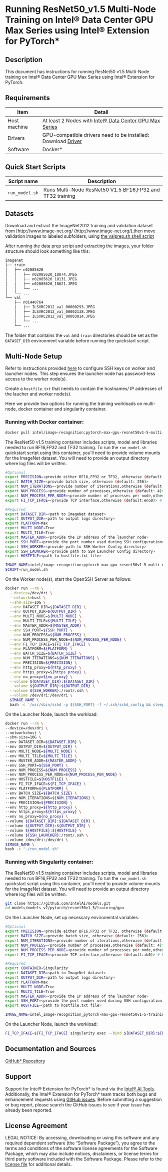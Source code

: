 # Running ResNet50_v1.5 Multi-Node Training on Intel® Data Center GPU Max Series using Intel® Extension for PyTorch*

## Description 
This document has instructions for running ResNet50 v1.5 Multi-Node training on Intel® Data Center GPU Max Series using Intel® Extension for PyTorch.

## Requirements
| Item | Detail |
| ------ | ------- |
| Host machine  | At least 2 Nodes with [Intel® Data Center GPU Max Series](https://ark.intel.com/content/www/us/en/ark/products/series/232874/intel-data-center-gpu-max-series.html)  |
| Drivers | GPU-compatible drivers need to be installed: Download [Driver](https://dgpu-docs.intel.com/driver/installation.html) |
| Software | Docker* |

## Quick Start Scripts

| Script name | Description |
|-------------|-------------|
| `run_model.sh` | Runs Multi-Node ResNet50 V1.5 BF16,FP32 and TF32 training |

## Datasets
Download and extract the ImageNet2012 training and validation dataset from [http://www.image-net.org/ (http://www.image-net.org/),then move validation images to labeled subfolders, using
[the valprep.sh shell script](https://raw.githubusercontent.com/soumith/imagenetloader.torch/master/valprep.sh)

After running the data prep script and extracting the images, your folder structure
should look something like this:
```bash
imagenet
├── train
│   ├── n02085620
│   │   ├── n02085620_10074.JPEG
│   │   ├── n02085620_10131.JPEG
│   │   ├── n02085620_10621.JPEG
│   │   └── ...
│   └── ...
└── val
    ├── n01440764
    │   ├── ILSVRC2012_val_00000293.JPEG
    │   ├── ILSVRC2012_val_00002138.JPEG
    │   ├── ILSVRC2012_val_00003014.JPEG
    │   └── ...
    └── ...
```
The folder that contains the `val` and `train` directories should be set as the `DATASET_DIR` environment variable before running the quickstart script.

## Multi-Node Setup 

Refer to instructions provided [here](https://github.com/intel/ai-containers/tree/main/preset/deep-learning/demo/pytorch-distributed#setup-ssh) to configure SSH keys on worker and launcher nodes. This step ensures the launcher node has password-less access to the worker node(s).

Create a `hostfile.txt` that needs to contain the hostnames/ IP addresses of the laucher and worker node(s).

Here we provide two options for running the training workloads on multi-node, docker container and singularity container.

### Running with Docker container:
```bash
docker pull intel/image-recognition:pytorch-max-gpu-resnet50v1-5-multi-node-training
```
The ResNet50 v1.5 training container includes scripts, model and libraries needed to run BF16,FP32 and TF32 training. To run the `run_model.sh` quickstart script using this container, you'll need to provide volume mounts for the ImageNet dataset. You will need to provide an output directory where log files will be written. 

```bash
#Optional
export PRECISION=<provide either BF16,FP32 or TF32, otherwise (default: BF16)>
export BATCH_SIZE=<provide batch size, otherwise (default: 256)>
export NUM_ITERATIONS=<provide number of iterations,otherwise (default: 20)>
export NUM_PROCESS=<provide number of processes,otherwise (default: 4)>
export NUM_PROCESS_PER_NODE=<provide number of processes per node,otherwise (default: 2)>
export FI_TCP_IFACE=<provide TCP interface,otherwise (default:eno0)> # Doing `ip a` can reveal the relevant interface

#Required
export DATASET_DIR=<path to ImageNet dataset>
export OUTPUT_DIR=<path to output logs directory>
export PLATFORM=Max
export MULTI_NODE=True
export MULTI_TILE=True
export MASTER_ADDR=<provide the IP address of the launcher node>
export SSH_PORT=<provide the port number used during SSH configuration>
export SSH_WORKER=<provide path to SSH Worker Config directory>
export SSH_LAUNCHER=<provide path to SSH Launcher Config directory>
export HOSTFILE=<path to hostfile.txt file>

IMAGE_NAME=intel/image-recognition:pytorch-max-gpu-resnet50v1-5-multi-node-training
SCRIPT=run_model.sh
```
On the Worker node(s), start the OpenSSH Server as follows:
```bash
docker run --rm \
  --device=/dev/dri \
  --network=host \
  --shm-size=10G \
  --env DATASET_DIR=${DATASET_DIR} \
  --env OUTPUT_DIR=${OUTPUT_DIR} \
  --env MULTI_NODE=${MULTI_NODE} \
  --env MULTI_TILE=${MULTI_TILE} \
  --env MASTER_ADDR=${MASTER_ADDR} \
  --env SSH_PORT=${SSH_PORT} \
  --env NUM_PROCESS=${NUM_PROCESS} \
  --env NUM_PROCESS_PER_NODE=${NUM_PROCESS_PER_NODE} \
  --env FI_TCP_IFACE=${FI_TCP_IFACE} \
  --env PLATFORM=${PLATFORM} \
  --env BATCH_SIZE=${BATCH_SIZE} \
  --env NUM_ITERATIONS=${NUM_ITERATIONS} \
  --env PRECISION=${PRECISION} \
  --env http_proxy=${http_proxy} \
  --env https_proxy=${https_proxy} \
  --env no_proxy=${no_proxy} \
  --volume ${DATASET_DIR}:${DATASET_DIR} \
  --volume ${OUTPUT_DIR}:${OUTPUT_DIR} \
  --volume ${SSH_WORKER}:/root/.ssh \
  --volume /dev/dri:/dev/dri \
  $IMAGE_NAME \
  bash -c '/usr/sbin/sshd -p ${SSH_PORT} -f ~/.ssh/sshd_config && sleep infinity'
  ```

  On the Launcher Node, launch the workload:
  ```bash
  docker run --rm \
  --device=/dev/dri \
  --network=host \
  --shm-size=10G \
  --env DATASET_DIR=${DATASET_DIR} \
  --env OUTPUT_DIR=${OUTPUT_DIR} \
  --env MULTI_NODE=${MULTI_NODE} \
  --env MULTI_TILE=${MULTI_TILE} \
  --env MASTER_ADDR=${MASTER_ADDR} \
  --env SSH_PORT=${SSH_PORT} \
  --env NUM_PROCESS=${NUM_PROCESS} \
  --env NUM_PROCESS_PER_NODE=${NUM_PROCESS_PER_NODE} \
  --env HOSTFILE=${HOSTFILE} \
  --env FI_TCP_IFACE=${FI_TCP_IFACE} \
  --env PLATFORM=${PLATFORM} \
  --env BATCH_SIZE=${BATCH_SIZE} \
  --env NUM_ITERATIONS=${NUM_ITERATIONS} \
  --env PRECISION=${PRECISION} \
  --env http_proxy=${http_proxy} \
  --env https_proxy=${https_proxy} \
  --env no_proxy=${no_proxy} \
  --volume ${DATASET_DIR}:${DATASET_DIR} \
  --volume ${OUTPUT_DIR}:${OUTPUT_DIR} \
  --volume ${HOSTFILE}:${HOSTFILE} \
  --volume ${SSH_LAUNCHER}:/root/.ssh \
  --volume /dev/dri:/dev/dri \
  $IMAGE_NAME \
  bash -c "./run_model.sh"
  ```

### Running with Singularity container:
The ResNet50 v1.5 training container includes scripts, model and libraries needed to run BF16,FP32 and TF32 training. To run the `run_model.sh` quickstart script using this container, you'll need to provide volume mounts for the ImageNet dataset. You will need to provide an output directory where log files will be written. 

```bash
git clone https://github.com/IntelAI/models.git
cd models/models_v2/pytorch/resnet50v1_5/training/gpu
```

On the Launcher Node, set up necessary environemtal variables:
```bash
#Optional
export PRECISION=<provide either BF16,FP32 or TF32, otherwise (default: BF16)>
export BATCH_SIZE=<provide batch size, otherwise (default: 256)>
export NUM_ITERATIONS=<provide number of iterations,otherwise (default: 20)>
export NUM_PROCESS=<provide number of processes,otherwise (default: 4)>
export NUM_PROCESS_PER_NODE=<provide number of processes per node,otherwise (default: 2)>
export FI_TCP_IFACE=<provide TCP interface,otherwise (default:ib0)> # Doing `ip a` can reveal the relevant interface; default ib0 is for TCP with IP-over-IB

#Required
export CONTAINER=Singularity
export DATASET_DIR=<path to ImageNet dataset>
export OUTPUT_DIR=<path to output logs directory>
export PLATFORM=Max
export MULTI_NODE=True
export MULTI_TILE=True
export MASTER_ADDR=<provide the IP address of the launcher node>
export SSH_PORT=<provide the port number used during SSH configuration,otherwise (default: 29500)>
export HOSTFILE=<path to hostfile.txt file>

IMAGE_NAME=intel_image-recognition_pytorch-max-gpu-resnet50v1-5-training.sif
```

On the Launcher Node, launch the workload:
```bash
FI_TCP_IFACE=${FI_TCP_IFACE} singularity exec --bind ${DATASET_DIR}:${DATASET_DIR} --bind ${OUTPUT_DIR}:${OUTPUT_DIR} --bind ${HOSTFILE}:${HOSTFILE} /scratch/helpdesk/u.yq116016/images/pytorch-max-series-multi-node-multi-card-training.sif bash -c "bash run_model.sh"
```
## Documentation and Sources

[GitHub* Repository](https://github.com/IntelAI/models/tree/master/docker/max-gpu)

## Support
Support for Intel® Extension for PyTorch* is found via the [Intel® AI Tools](https://www.intel.com/content/www/us/en/developer/tools/oneapi/ai-analytics-toolkit.html). Additionally, the Intel® Extension for PyTorch* team tracks both bugs and enhancement requests using [GitHub issues](https://github.com/intel/intel-extension-for-pytorch/issues). Before submitting a suggestion or bug report, please search the GitHub issues to see if your issue has already been reported.

## License Agreement

LEGAL NOTICE: By accessing, downloading or using this software and any required dependent software (the “Software Package”), you agree to the terms and conditions of the software license agreements for the Software Package, which may also include notices, disclaimers, or license terms for third party software included with the Software Package. Please refer to the [license file](https://github.com/IntelAI/models/tree/master/third_party) for additional details.
